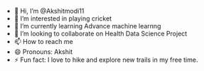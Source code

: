 - 👋 Hi, I’m @Akshitmodi11
- 👀 I’m interested in playing cricket
- 🌱 I’m currently learning Advance machine learnng
- 💞️ I’m looking to collaborate on Health Data Science Project
- 📫 How to reach me 
- 😄 Pronouns: Akshit
- ⚡ Fun fact: I love to hike and explore new trails in my free time.


<!---
Akshitmodi11/Akshitmodi11 is a ✨ special ✨ repository because its `README.md` (this file) appears on your GitHub profile.
You can click the Preview link to take a look at your changes.
--->
